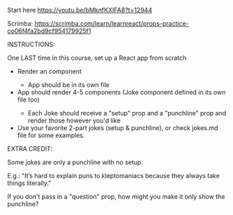 Start here https://youtu.be/bMknfKXIFA8?t=12944

Scrimba: https://scrimba.com/learn/learnreact/props-practice-co06f4fa2bd9cf954179925f1

INSTRUCTIONS:

One LAST time in this course, set up a React app from scratch

- Render an <App /> component
    - App should be in its own file
- App should render 4-5 <Joke /> components 
  (Joke component defined in its own file too)
    - Each Joke should receive a "setup" prop and a "punchline" prop
      and render those however you'd like
- Use your favorite 2-part jokes (setup & punchline), or check
  jokes.md file for some examples.



EXTRA CREDIT:

Some jokes are only a punchline with no setup:

E.g.: "It’s hard to explain puns to kleptomaniacs because 
they always take things literally."

If you don't pass in a "question" prop, how might you make it only 
show the punchline?
